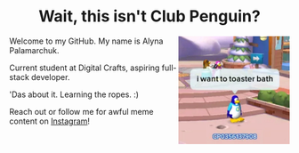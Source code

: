 <h1 align='center'>Wait, this isn't Club Penguin?</h1>

<p>
 <img width="200" align='right' src="https://github.com/alynapchuk/alynapchuk/blob/main/clubpengmeme.jpeg?raw=true">
</p>


Welcome to my GitHub. My name is Alyna Palamarchuk.

Current student at Digital Crafts, aspiring full-stack developer.

'Das about it. Learning the ropes. :)

 Reach out or follow me for awful meme content on <a href="https://www.instagram.com/uh_lyna/">Instagram</a>! 
